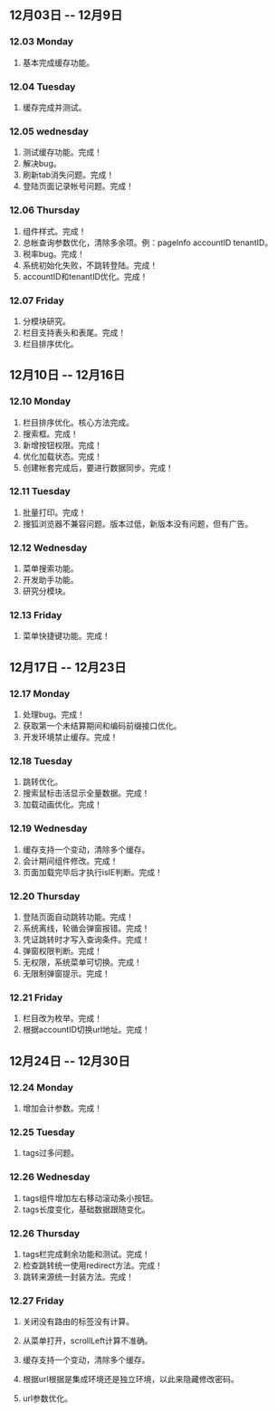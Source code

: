 ## 12月03日 -- 12月9日

### 12.03 Monday
1. 基本完成缓存功能。

### 12.04 Tuesday
1. 缓存完成并测试。

### 12.05 wednesday
1. 测试缓存功能。完成！
2. 解决bug。
3. 刷新tab消失问题。完成！
4. 登陆页面记录帐号问题。完成！

### 12.06 Thursday
1. 组件样式。完成！
2. 总帐查询参数优化，清除多余项。例：pageInfo accountID tenantID。
3. 税率bug。完成！
4. 系统初始化失败，不跳转登陆。完成！
5. accountID和tenantID优化。完成！

### 12.07 Friday
1. 分模块研究。
2. 栏目支持表头和表尾。完成！
3. 栏目排序优化。

## 12月10日 -- 12月16日

### 12.10 Monday
1. 栏目排序优化。核心方法完成。
2. 搜索框。完成！
3. 新增按钮权限。完成！
4. 优化加载状态。完成！
5. 创建帐套完成后，要进行数据同步。完成！

### 12.11 Tuesday
1. 批量打印。完成！
2. 搜狐浏览器不兼容问题。版本过低，新版本没有问题，但有广告。

### 12.12 Wednesday
1. 菜单搜索功能。
2. 开发助手功能。
3. 研究分模块。

### 12.13 Friday
1. 菜单快捷键功能。完成！

## 12月17日 -- 12月23日

### 12.17 Monday
1. 处理bug。完成！
2. 获取第一个未结算期间和编码前缀接口优化。
3. 开发环境禁止缓存。完成！

### 12.18 Tuesday
1. 跳转优化。
3. 搜索鼠标击活显示全量数据。完成！
4. 加载动画优化。完成！

### 12.19 Wednesday
1. 缓存支持一个变动，清除多个缓存。
2. 会计期间组件修改。完成！
3. 页面加载完毕后才执行isIE判断。完成！

### 12.20 Thursday
1. 登陆页面自动跳转功能。完成！
2. 系统离线，轮循会弹窗报错。完成！
3. 凭证跳转时才写入查询条件。完成！
4. 弹窗权限判断。完成！
5. 无权限，系统菜单可切换。完成！
6. 无限制弹窗提示。完成！

### 12.21 Friday
1. 栏目改为枚举。完成！
2. 根据accountID切换url地址。完成！

## 12月24日 -- 12月30日

### 12.24 Monday
1. 增加会计参数。完成！

### 12.25 Tuesday
1. tags过多问题。

### 12.26 Wednesday
1. tags组件增加左右移动滚动条小按钮。
2. tags长度变化，基础数据跟随变化。

### 12.26 Thursday
1. tags栏完成剩余功能和测试。完成！
2. 检查跳转统一使用redirect方法。完成！
3. 跳转来源统一封装方法。完成！

### 12.27 Friday
1. 关闭没有路由的标签没有计算。
2. 从菜单打开，scrollLeft计算不准确。

1. 缓存支持一个变动，清除多个缓存。
10. 根据url根据是集成环境还是独立环境，以此来隐藏修改密码。

1. url参数优化。